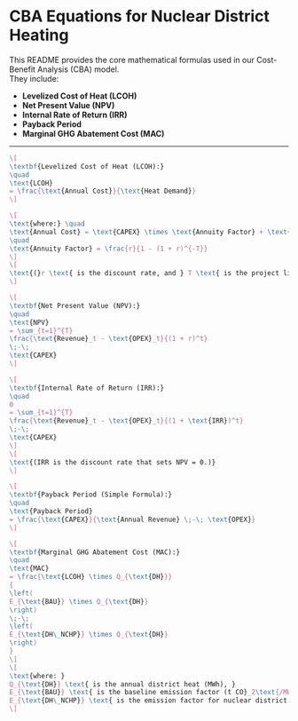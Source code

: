# CBA Equations for Nuclear District Heating

This README provides the core mathematical formulas used in our Cost-Benefit Analysis (CBA) model.  
They include:

- **Levelized Cost of Heat (LCOH)**
- **Net Present Value (NPV)**
- **Internal Rate of Return (IRR)**
- **Payback Period**
- **Marginal GHG Abatement Cost (MAC)**


---

```latex
\[
\textbf{Levelized Cost of Heat (LCOH):} 
\quad
\text{LCOH} 
= \frac{\text{Annual Cost}}{\text{Heat Demand}}
\]

\[
\text{where:} \quad
\text{Annual Cost} = \text{CAPEX} \times \text{Annuity Factor} + \text{OPEX}, 
\quad
\text{Annuity Factor} = \frac{r}{1 - (1 + r)^{-T}}
\]
\[
\text{(}r \text{ is the discount rate, and } T \text{ is the project lifetime.)}
\]

\[
\textbf{Net Present Value (NPV):}
\quad
\text{NPV}
= \sum_{t=1}^{T} 
\frac{\text{Revenue}_t - \text{OPEX}_t}{(1 + r)^t}
\;-\;
\text{CAPEX}
\]

\[
\textbf{Internal Rate of Return (IRR):}
\quad
0
= \sum_{t=1}^{T} 
\frac{\text{Revenue}_t - \text{OPEX}_t}{(1 + \text{IRR})^t}
\;-\;
\text{CAPEX}
\]
\[
\text{(IRR is the discount rate that sets NPV = 0.)}
\]

\[
\textbf{Payback Period (Simple Formula):}
\quad
\text{Payback Period}
= \frac{\text{CAPEX}}{\text{Annual Revenue} \;-\; \text{OPEX}}
\]

\[
\textbf{Marginal GHG Abatement Cost (MAC):}
\quad
\text{MAC}
= \frac{\text{LCOH} \times Q_{\text{DH}}}
{
\left(
E_{\text{BAU}} \times Q_{\text{DH}}
\right)
\;-\;
\left(
E_{\text{DH\_NCHP}} \times Q_{\text{DH}}
\right)
}
\]
\[
\text{where: } 
Q_{\text{DH}} \text{ is the annual district heat (MWh), }
E_{\text{BAU}} \text{ is the baseline emission factor (t CO}_2\text{/MWh), }
E_{\text{DH\_NCHP}} \text{ is the emission factor for nuclear district heating (t CO}_2\text{/MWh).}
\]

